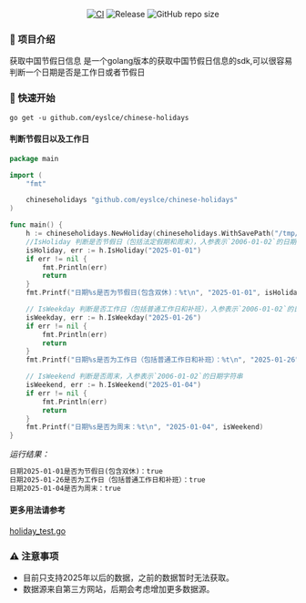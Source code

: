 <div align="center">

[![CI](https://github.com/ppdxzz/go-holiday/actions/workflows/ci.yml/badge.svg)](https://github.com/ppdxzz/go-holiday/actions/workflows/ci.yml)
![Release](https://img.shields.io/github/v/release/eyslce/chinese-holidays?label=Release&color=blue)
![GitHub repo size](https://img.shields.io/github/repo-size/eyslce/chinese-holidays?label=Size&color=green)
</div>


### 📖 项目介绍
获取中国节假日信息
是一个golang版本的获取中国节假日信息的sdk,可以很容易判断一个日期是否是工作日或者节假日


### 🚀 快速开始
```shell
go get -u github.com/eyslce/chinese-holidays
```
#### 判断节假日以及工作日

```go
package main

import (
	"fmt"

	chineseholidays "github.com/eyslce/chinese-holidays"
)

func main() {
	h := chineseholidays.NewHoliday(chineseholidays.WithSavePath("/tmp/"))
	//IsHoliday 判断是否节假日（包括法定假期和周末），入参表示`2006-01-02`的日期字符串
	isHoliday, err := h.IsHoliday("2025-01-01")
	if err != nil {
		fmt.Println(err)
		return
	}
	fmt.Printf("日期%s是否为节假日(包含双休)：%t\n", "2025-01-01", isHoliday)

	// IsWeekday 判断是否工作日（包括普通工作日和补班），入参表示`2006-01-02`的日期字符串
	isWeekday, err := h.IsWeekday("2025-01-26")
	if err != nil {
		fmt.Println(err)
		return
	}
	fmt.Printf("日期%s是否为工作日（包括普通工作日和补班）：%t\n", "2025-01-26", isWeekday)

	// IsWeekend 判断是否周末，入参表示`2006-01-02`的日期字符串
	isWeekend, err := h.IsWeekend("2025-01-04")
	if err != nil {
		fmt.Println(err)
		return
	}
	fmt.Printf("日期%s是否为周末：%t\n", "2025-01-04", isWeekend)
}
```
_运行结果：_
```markdown
日期2025-01-01是否为节假日(包含双休)：true
日期2025-01-26是否为工作日（包括普通工作日和补班）：true
日期2025-01-04是否为周末：true
```

#### 更多用法请参考
[holiday_test.go](chinese-holidays_test/holiday_test.go)

### ⚠️ 注意事项
- 目前只支持2025年以后的数据，之前的数据暂时无法获取。
- 数据源来自第三方网站，后期会考虑增加更多数据源。